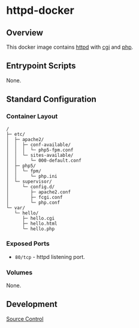 # httpd-docker

## Overview

This docker image contains [httpd](https://httpd.apache.org/) with [cgi](https://en.wikipedia.org/wiki/Common_Gateway_Interface) and [php](https://php.net/).

## Entrypoint Scripts

None.

## Standard Configuration

### Container Layout

```
/
├─ etc/
│  ├─ apache2/
│  │  ├─ conf-available/
│  │  │  └─ php5-fpm.conf
│  │  └─ sites-available/
│  │     └─ 000-default.conf
│  ├─ php5/
│  │  └─ fpm/
│  │     └─ php.ini
│  └─ supervisor/
│     └─ config.d/
│        ├─ apache2.conf
│        ├─ fcgi.conf
│        └─ php.conf
└─ var/
   └─ hello/
      ├─ hello.cgi
      ├─ hello.html
      └─ hello.php
```

### Exposed Ports

* `80/tcp` - httpd listening port.

### Volumes

None.

## Development

[Source Control](https://github.com/apifocal/httpd-docker)

